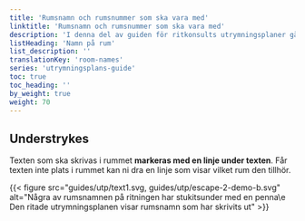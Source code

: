 ```yaml
---
title: 'Rumsnamn och rumsnummer som ska vara med'
linktitle: 'Rumsnamn och rumsnummer som ska vara med'
description: 'I denna del av guiden för ritkonsults utrymningsplaner går vi igenom hur du ska markera rum som ska gråläggas, hyllor och övrig inredning som du vill ha med på utrymningsplanen.'
listHeading: 'Namn på rum'
list_description: ''
translationKey: 'room-names'
series: 'utrymningsplans-guide'
toc: true
toc_heading: ''
by_weight: true
weight: 70
---
```


## Understrykes

Texten som ska skrivas i rummet **markeras med en linje under texten**. Får texten inte plats i rummet kan ni dra en linje som visar vilket rum den tillhör.

{{< figure src="guides/utp/text1.svg, guides/utp/escape-2-demo-b.svg" alt="Några av rumsnamnen på ritningen har stukitsunder med en penna\e Den ritade utrymningsplanen visar rumsnamn som har skrivits ut"  >}}


